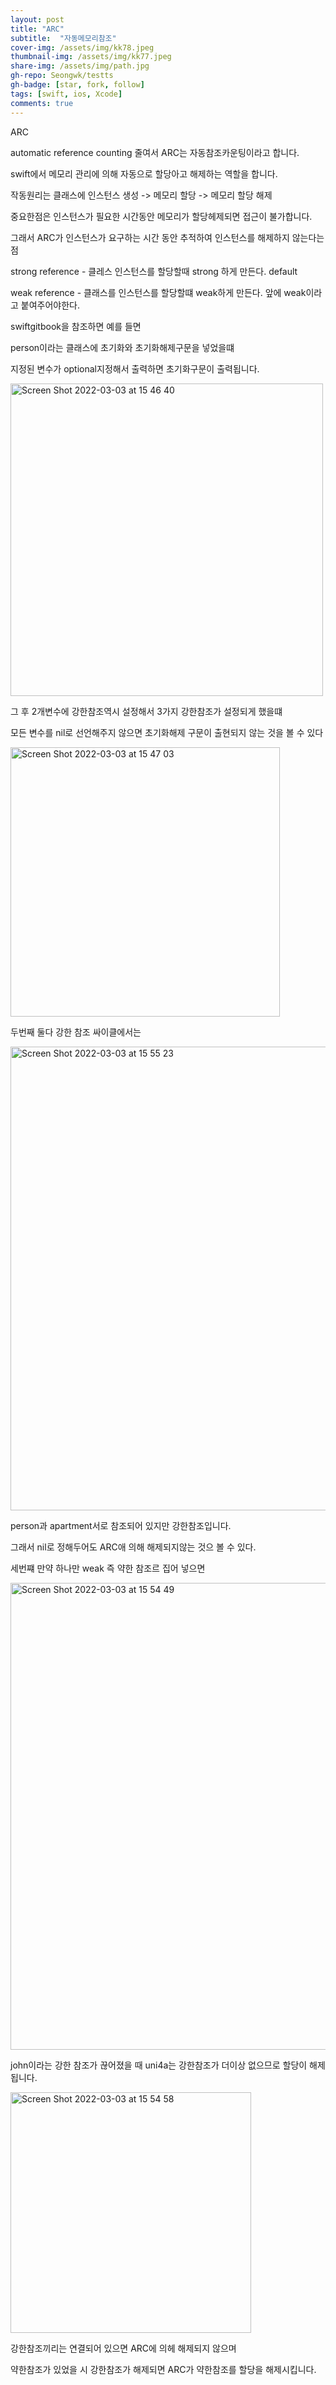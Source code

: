 ```yaml
---
layout: post
title: "ARC" 
subtitle:  "자동메모리참조"
cover-img: /assets/img/kk78.jpeg
thumbnail-img: /assets/img/kk77.jpeg
share-img: /assets/img/path.jpg
gh-repo: Seongwk/testts
gh-badge: [star, fork, follow]
tags: [swift, ios, Xcode]
comments: true
---
```



ARC

automatic reference counting 줄여서 ARC는 자동참조카운팅이라고 합니다.

swift에서 메모리 관리에 의해 자동으로 할당아고 해제하는 역할을 합니다.

작동원리는
클래스에 인스턴스 생성 -> 메모리 할당 -> 메모리 할당 해제

중요한점은 인스턴스가 필요한 시간동안 메모리가 할당헤제되면 접근이 불가합니다.

그래서 ARC가 인스턴스가 요구하는 시간 동안 추적하여 인스턴스를 해제하지 않는다는 점

strong reference - 클레스 인스턴스를 할당할때 strong 하게 만든다. default

weak reference - 클래스를 인스턴스를 할당할떄 weak하게 만든다. 앞에 weak이라고 붙여주어야한다.



swiftgitbook을 참조하면 예를 들면


person이라는 클래스에 초기화와 초기화해제구문을 넣었을떄

지정된 변수가 optional지정해서 출력하면 초기화구문이 출력됩니다.

<img width="500" alt="Screen Shot 2022-03-03 at 15 46 40" src="https://user-images.githubusercontent.com/40172001/156512829-7caa8a65-0506-4cb7-9271-6927b6bc062b.png">


그 후 2개변수에 강한참조역시 설정해서 3가지 강한참조가 설정되게 했을떄

모든 변수를 nil로 선언해주지 않으면 초기화해제 구문이 출현되지 않는 것을 볼 수 있다

<img width="431" alt="Screen Shot 2022-03-03 at 15 47 03" src="https://user-images.githubusercontent.com/40172001/156512846-8a510214-9a28-44f2-bdd5-b876302990bc.png">


두번째 둘다 강한 참조 싸이클에서는

<img width="742" alt="Screen Shot 2022-03-03 at 15 55 23" src="https://user-images.githubusercontent.com/40172001/156512950-b14820f9-1c6a-4413-9a57-ed3e132a8792.png">

person과 apartment서로 참조되어 있지만 강한참조입니다.

그래서 nil로 정해두어도 ARC애 의해 해제되지않는 것으 볼 수 있다.

세번쨰 만약 하나만 weak 즉 약한 참조르 집어 넣으면

<img width="747" alt="Screen Shot 2022-03-03 at 15 54 49" src="https://user-images.githubusercontent.com/40172001/156512898-bee8a496-7046-4daa-8937-9fd28ecf5014.png">

john이라는 강한 참조가 끊어졌을 때 uni4a는 강한참조가 더이상 없으므로 할당이 해제 됩니다.

<img width="385" alt="Screen Shot 2022-03-03 at 15 54 58" src="https://user-images.githubusercontent.com/40172001/156512938-a618bba8-bd21-404c-abc2-1b3489f65f76.png">


강한참조끼리는 연결되어 있으면 ARC에 의헤 해제되지 않으며 

약한참조가 있었을 시 강한참조가 해제되면 ARC가 약한참조를 할당을 해제시킵니다.

